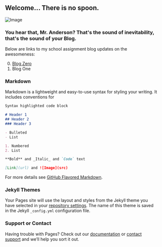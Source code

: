 ## Welcome... There is no spoon.

![Image](https://themaverick.github.io/seniordesign/matrixhasyou.gif)

### You hear that, Mr. Anderson? That's the sound of inevitability, that's the sound of your Blog.
Below are links to my school assignment blog updates on the awesomeness:

0. [Blog Zero ](https://themaverick.github.io/seniordesign/blog0)
1. Blog One

### Markdown

Markdown is a lightweight and easy-to-use syntax for styling your writing. It includes conventions for

```markdown
Syntax highlighted code block

# Header 1
## Header 2
### Header 3

- Bulleted
- List

1. Numbered
2. List

**Bold** and _Italic_ and `Code` text

[Link](url) and ![Image](src)
```

For more details see [GitHub Flavored Markdown](https://guides.github.com/features/mastering-markdown/).

### Jekyll Themes

Your Pages site will use the layout and styles from the Jekyll theme you have selected in your [repository settings](https://github.com/themaverick/seniordesign/settings). The name of this theme is saved in the Jekyll `_config.yml` configuration file.

### Support or Contact

Having trouble with Pages? Check out our [documentation](https://docs.github.com/categories/github-pages-basics/) or [contact support](https://github.com/contact) and we’ll help you sort it out.
